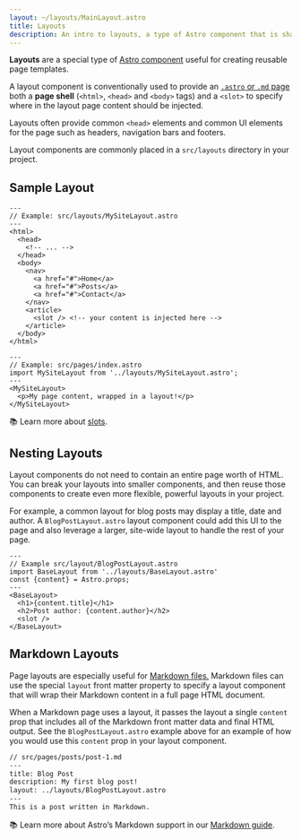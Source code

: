 ```yaml
---
layout: ~/layouts/MainLayout.astro
title: Layouts
description: An intro to layouts, a type of Astro component that is shared between pages for common layouts.
---
```


**Layouts** are a special type of [Astro component](/en/core-concepts/astro-components) useful for creating reusable page templates. 

A layout component is conventionally used to provide an [`.astro` or `.md` page](/en/core-concepts/astro-pages) both a **page shell** (`<html>`, `<head>` and `<body>` tags) and a `<slot>` to specify where in the layout page content should be injected.

Layouts often provide common `<head>` elements and common UI elements for the page such as headers, navigation bars and footers.

Layout components are commonly placed in a `src/layouts` directory in your project.

## Sample Layout

```astro
---
// Example: src/layouts/MySiteLayout.astro
---
<html>
  <head>
    <!-- ... -->
  </head>
  <body>
    <nav>
      <a href="#">Home</a>
      <a href="#">Posts</a>
      <a href="#">Contact</a>
    </nav>
    <article>
      <slot /> <!-- your content is injected here -->
    </article>
  </body>
</html>
```

```astro
---
// Example: src/pages/index.astro
import MySiteLayout from '../layouts/MySiteLayout.astro';
---
<MySiteLayout>
  <p>My page content, wrapped in a layout!</p>
</MySiteLayout>
```


📚 Learn more about [slots](/en/guides/slots).


## Nesting Layouts

Layout components do not need to contain an entire page worth of HTML. You can break your layouts into smaller components, and then reuse those components to create even more flexible, powerful layouts in your project.

For example, a common layout for blog posts may display a title, date and author. A `BlogPostLayout.astro` layout component could add this UI to the page and also leverage a larger, site-wide layout to handle the rest of your page.

```astro
---
// Example src/layout/BlogPostLayout.astro
import BaseLayout from '../layouts/BaseLayout.astro'
const {content} = Astro.props;
---
<BaseLayout>
  <h1>{content.title}</h1>
  <h2>Post author: {content.author}</h2>
  <slot />
</BaseLayout>
```

## Markdown Layouts

Page layouts are especially useful for [Markdown files.](#markdown-pages) Markdown files can use the special `layout` front matter property to specify a layout component that will wrap their Markdown content in a full page HTML document. 

When a Markdown page uses a layout, it passes the layout a single `content` prop that includes all of the Markdown front matter data and final HTML output.  See the `BlogPostLayout.astro` example above for an example of how you would use this `content` prop in your layout component.


```markdown
// src/pages/posts/post-1.md
---
title: Blog Post
description: My first blog post!
layout: ../layouts/BlogPostLayout.astro
---
This is a post written in Markdown.
```

📚 Learn more about Astro’s Markdown support in our [Markdown guide](/en/guides/markdown-content).